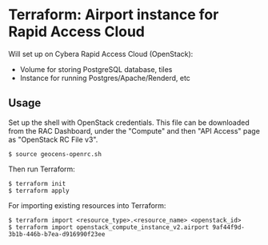 # Terraform: Airport instance for Rapid Access Cloud

Will set up on Cybera Rapid Access Cloud (OpenStack):

* Volume for storing PostgreSQL database, tiles
* Instance for running Postgres/Apache/Renderd, etc

## Usage

Set up the shell with OpenStack credentials. This file can be downloaded from the RAC Dashboard, under the "Compute" and then "API Access" page as "OpenStack RC File v3".

```
$ source geocens-openrc.sh
```

Then run Terraform:

```
$ terraform init
$ terraform apply
```

For importing existing resources into Terraform:

```
$ terraform import <resource_type>.<resource_name> <openstack_id>
$ terraform import openstack_compute_instance_v2.airport 9af44f9d-3b1b-446b-b7ea-d916990f23ee
```
